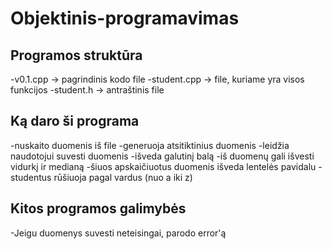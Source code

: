 # Objektinis-programavimas
## Programos struktūra
-v0.1.cpp -> pagrindinis kodo file
-student.cpp -> file, kuriame yra visos funkcijos
-student.h -> antraštinis file
 ## Ką daro ši programa
-nuskaito duomenis iš file
-generuoja atsitiktinius duomenis
-leidžia naudotojui suvesti duomenis 
-išveda galutinį balą
-iš duomenų gali išvesti vidurkį ir medianą
-šiuos apskaičiuotus duomenis išveda lentelės pavidalu
-studentus rūšiuoja pagal vardus (nuo a iki z)
## Kitos programos galimybės
-Jeigu duomenys suvesti neteisingai, parodo error'ą
